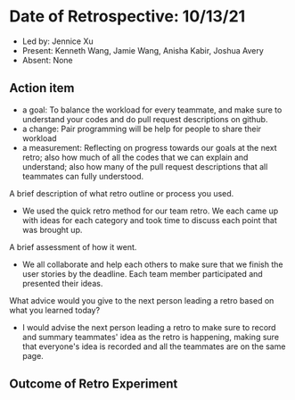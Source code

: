 # Date of Retrospective: 10/13/21

* Led by: Jennice Xu
* Present: Kenneth Wang, Jamie Wang, Anisha Kabir, Joshua Avery
* Absent: None

## Action item

* a goal: To balance the workload for every teammate, and make sure to understand your codes and do pull request descriptions on github.
* a change: Pair programming will be help for people to share their workload
* a measurement: Reflecting on progress towards our goals at the next retro; also how much of all the codes that we can explain and understand; also how many of the pull request descriptions that all teammates can fully understood. 

A brief description of what retro outline or process you used.

* We used the quick retro method for our team retro. We each came up with ideas for each category and took time to discuss each point that was brought up.

A brief assessment of how it went.

* We all collaborate and help each others to make sure that we finish the user stories by the deadline.  Each team member participated and presented their ideas. 

What advice would you give to the next person leading a retro based on what you learned today?

* I would advise the next person leading a retro to make sure to record and summary teammates' idea as the retro is happening, making sure that everyone's idea is recorded and all the teammates are on the same page.
  
## Outcome of Retro Experiment

